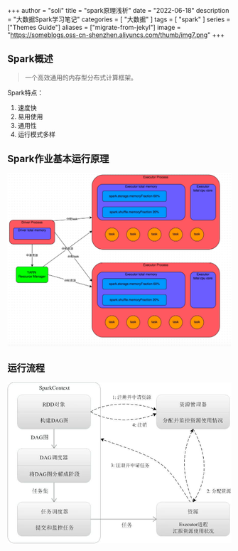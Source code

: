 +++
author = "soli"
title = "spark原理浅析"
date = "2022-06-18"
description = "大数据Spark学习笔记"
categories = [
"大数据"
]
tags = [
"spark"
]
series = ["Themes Guide"]
aliases = ["migrate-from-jekyl"]
image = "https://someblogs.oss-cn-shenzhen.aliyuncs.com/thumb/img7.png"
+++
<!--more-->
## Spark概述
> 一个高效通用的内存型分布式计算框架。

Spark特点：
1. 速度快
2. 易用使用
3. 通用性
4. 运行模式多样
## Spark作业基本运行原理
![](spark-job-overview.png)
## 运行流程
![](spark-run-process.png)